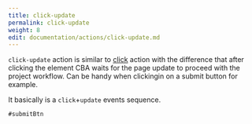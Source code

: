 ```yaml
---
title: click-update
permalink: click-update
weight: 8
edit: documentation/actions/click-update.md
---
```


`click-update` action is similar to [click](/click) action with the difference
that after clicking the element CBA waits for the page update to proceed with
the project workflow. Can be handy when clickingin on a submit button for
example.

It basically is a `click`+`update` events sequence.

<div class="cba-example click-update">

```
#submitBtn
```
</div>
